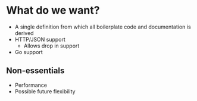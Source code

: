 
# What do we want?

- A single definition from which all boilerplate code and documentation is derived
- HTTP/JSON support
	- Allows drop in support
- Go support

## Non-essentials
- Performance
- Possible future flexibility


